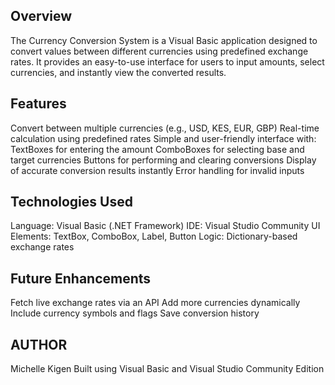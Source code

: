 ## Overview

The Currency Conversion System is a Visual Basic application designed to convert values between different currencies using predefined exchange rates. 
It provides an easy-to-use interface for users to input amounts, select currencies, and instantly view the converted results.

## Features

Convert between multiple currencies (e.g., USD, KES, EUR, GBP)
Real-time calculation using predefined rates
Simple and user-friendly interface with:
TextBoxes for entering the amount
ComboBoxes for selecting base and target currencies
Buttons for performing and clearing conversions
Display of accurate conversion results instantly
Error handling for invalid inputs

## Technologies Used

Language: Visual Basic (.NET Framework)
IDE: Visual Studio Community
UI Elements: TextBox, ComboBox, Label, Button
Logic: Dictionary-based exchange rates

## Future Enhancements

 Fetch live exchange rates via an API
 Add more currencies dynamically
 Include currency symbols and flags
 Save conversion history

## AUTHOR
 Michelle Kigen
 Built using Visual Basic and Visual Studio Community Edition
